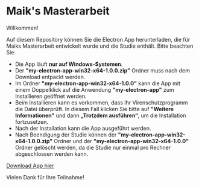 # Maik's Masterarbeit
Willkommen!

Auf diesem Repository können Sie die Electron App herunterladen, die für Maiks Masterarbeit entwickelt wurde und die Studie enthält. Bitte beachten Sie:

- Die App läuft **nur auf Windows-Systemen**.
- Der **"my-electron-app-win32-x64-1.0.0.zip"** Ordner muss nach dem Download entpackt werden.
- Im Ordner **"my-electron-app-win32-x64-1.0.0"** kann die App mit einem Doppelklick auf die Anwendung **"my-electron-app"** zum Installieren geöffnet werden.
- Beim Installieren kann es vorkommen, dass Ihr Virenschutzprogramm die Datei überprüft. In diesem Fall klicken Sie bitte auf **"Weitere Informationen"** und dann **„Trotzdem ausführen“**, um die Installation fortzusetzen.
- Nach der Installation kann die App ausgeführt werden.
- Nach Beendigung der Studie können der **"my-electron-app-win32-x64-1.0.0.zip"** Ordner und der **"my-electron-app-win32-x64-1.0.0"** Ordner gelöscht werden, da die Studie nur einmal pro Rechner abgeschlossen werden kann.

[Download App hier](https://github.com/Merletr/Maiks-Masterarbeit/releases/download/v.1.0.0/my-electron-app-win32-x64-1.0.0.zip)

Vielen Dank für Ihre Teilnahme!
